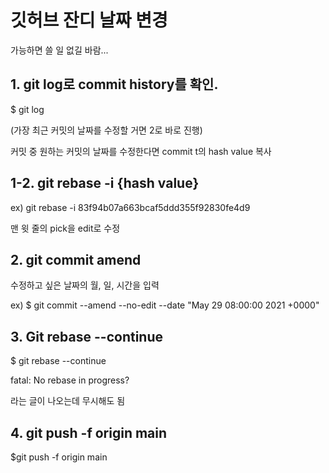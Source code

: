# 깃허브 잔디 날짜 변경

가능하면 쓸 일 없길 바람...

## 1. git log로 commit history를 확인.

$ git log

(가장 최근 커밋의 날짜를 수정할 거면 2로 바로 진행)

커밋 중 원하는 커밋의 날짜를 수정한다면 commit t의 hash value 복사

## 1-2. git rebase -i {hash value}

ex) git rebase -i 83f94b07a663bcaf5ddd355f92830fe4d9

맨 윗 줄의 pick을 edit로 수정


## 2. git commit amend

수정하고 싶은 날짜의 월, 일, 시간을 입력

ex) $ git commit --amend --no-edit --date "May 29 08:00:00 2021 +0000"


## 3. Git rebase --continue

$ git rebase --continue

fatal: No rebase in progress?

라는 글이 나오는데 무시해도 됨

## 4. git push -f origin main

$git push -f origin main
